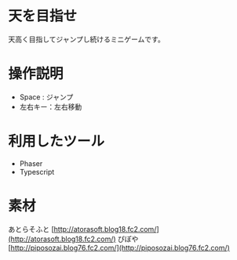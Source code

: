 天を目指せ
====

天高く目指してジャンプし続けるミニゲームです。

操作説明
====

- Space : ジャンプ
- 左右キー：左右移動


利用したツール
====
- Phaser
- Typescript


素材
====
あとらそふと [http://atorasoft.blog18.fc2.com/](http://atorasoft.blog18.fc2.com/)
ぴぽや　[http://piposozai.blog76.fc2.com/](http://piposozai.blog76.fc2.com/)

